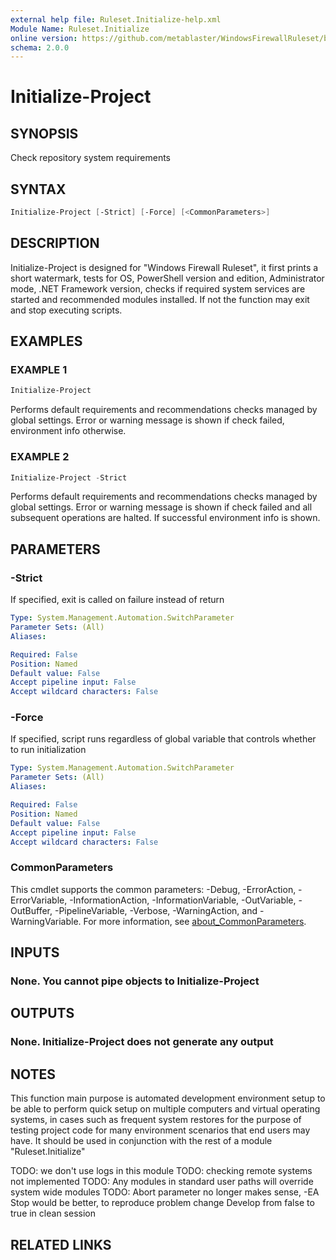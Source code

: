 ```yaml
---
external help file: Ruleset.Initialize-help.xml
Module Name: Ruleset.Initialize
online version: https://github.com/metablaster/WindowsFirewallRuleset/blob/master/Modules/Ruleset.Initialize/Help/en-US/Initialize-Project.md
schema: 2.0.0
---
```


# Initialize-Project

## SYNOPSIS

Check repository system requirements

## SYNTAX

```powershell
Initialize-Project [-Strict] [-Force] [<CommonParameters>]
```

## DESCRIPTION

Initialize-Project is designed for "Windows Firewall Ruleset", it first prints a short watermark,
tests for OS, PowerShell version and edition, Administrator mode, .NET Framework version, checks if
required system services are started and recommended modules installed.
If not the function may exit and stop executing scripts.

## EXAMPLES

### EXAMPLE 1

```powershell
Initialize-Project
```

Performs default requirements and recommendations checks managed by global settings.
Error or warning message is shown if check failed, environment info otherwise.

### EXAMPLE 2

```powershell
Initialize-Project -Strict
```

Performs default requirements and recommendations checks managed by global settings.
Error or warning message is shown if check failed and all subsequent operations are halted.
If successful environment info is shown.

## PARAMETERS

### -Strict

If specified, exit is called on failure instead of return

```yaml
Type: System.Management.Automation.SwitchParameter
Parameter Sets: (All)
Aliases:

Required: False
Position: Named
Default value: False
Accept pipeline input: False
Accept wildcard characters: False
```

### -Force

If specified, script runs regardless of global variable that controls whether to run initialization

```yaml
Type: System.Management.Automation.SwitchParameter
Parameter Sets: (All)
Aliases:

Required: False
Position: Named
Default value: False
Accept pipeline input: False
Accept wildcard characters: False
```

### CommonParameters

This cmdlet supports the common parameters: -Debug, -ErrorAction, -ErrorVariable, -InformationAction, -InformationVariable, -OutVariable, -OutBuffer, -PipelineVariable, -Verbose, -WarningAction, and -WarningVariable. For more information, see [about_CommonParameters](http://go.microsoft.com/fwlink/?LinkID=113216).

## INPUTS

### None. You cannot pipe objects to Initialize-Project

## OUTPUTS

### None. Initialize-Project does not generate any output

## NOTES

This function main purpose is automated development environment setup to be able to perform quick
setup on multiple computers and virtual operating systems, in cases such as frequent system restores
for the purpose of testing project code for many environment scenarios that end users may have.
It should be used in conjunction with the rest of a module "Ruleset.Initialize"

TODO: we don't use logs in this module
TODO: checking remote systems not implemented
TODO: Any modules in standard user paths will override system wide modules
TODO: Abort parameter no longer makes sense, -EA Stop would be better, to reproduce problem change
Develop from false to true in clean session

## RELATED LINKS
